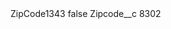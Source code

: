 <?xml version="1.0" encoding="UTF-8"?>
<CustomMetadata xmlns="http://soap.sforce.com/2006/04/metadata" xmlns:xsi="http://www.w3.org/2001/XMLSchema-instance" xmlns:xsd="http://www.w3.org/2001/XMLSchema">
    <label>ZipCode1343</label>
    <protected>false</protected>
    <values>
        <field>Zipcode__c</field>
        <value xsi:type="xsd:string">8302</value>
    </values>
</CustomMetadata>
